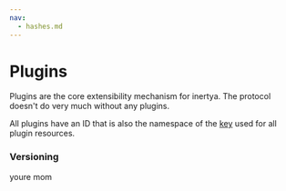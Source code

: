 ```yaml
---
nav:
  - hashes.md
---
```


# Plugins

Plugins are the core extensibility mechanism for inertya.
The protocol doesn't do very much without any plugins.

All plugins have an ID that is also the namespace of the [key] used for all plugin resources.

[key]: ../keys.md

### Versioning

youre mom
